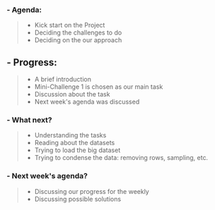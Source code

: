### - Agenda:
>* Kick start on the Project
>* Deciding the challenges to do
>* Deciding on the our approach

## - Progress:

>* A brief introduction
>* Mini-Challenge 1 is chosen as our main task
>* Discussion about the task
>* Next week's agenda was discussed

### - What next?

>* Understanding the tasks
>* Reading about the datasets
>* Trying to load the big dataset
>* Trying to condense the data: removing rows, sampling, etc.

### - Next week's agenda?

>* Discussing our progress for the weekly
>* Discussing possible solutions

